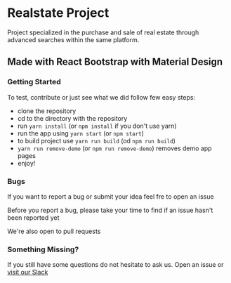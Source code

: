 # Realstate Project
Project specialized in the purchase and sale of real estate through advanced searches within the same platform.

## Made with React Bootstrap with Material Design


### Getting Started
To test, contribute or just see what we did follow few easy steps:
- clone the repository
- cd to the directory with the repository
- run `yarn install` (or `npm install` if you don't use yarn)
- run the app using `yarn start` (or `npm start`)
- to build project use `yarn run build` (od `npm run build`)
- `yarn run remove-demo` (or `npm run remove-demo`) removes demo app pages
- enjoy!

### Bugs
If you want to report a bug or submit your idea feel fre to open an issue

Before you report a bug, please take your time to find if an issue hasn't been reported yet

We're also open to pull requests

### Something Missing?
If you still have some questions do not hesitate to ask us. Open an issue or [visit our Slack](https://mdbbetatest.slack.com)
